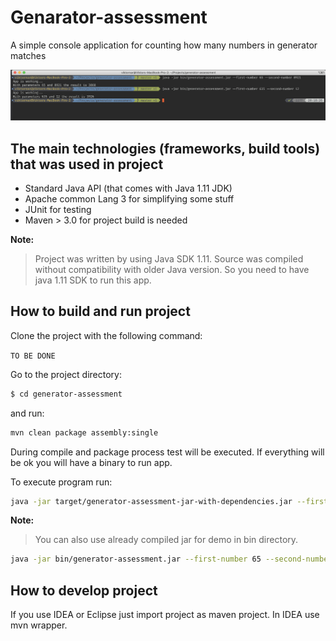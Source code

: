 
Genarator-assessment
===================
A simple console application for counting how many numbers in generator matches

![demo](images/result.png)

The main technologies (frameworks, build tools) that was used in project
-------------
- Standard Java API (that comes with Java 1.11 JDK)
- Apache common Lang 3 for simplifying some stuff
- JUnit for testing
- Maven > 3.0 for project build is needed

**Note:**
> Project was written by using Java SDK 1.11. Source was compiled without compatibility with older Java version. So you need to have java 1.11 SDK to run this app.

How to build and run project
-------------
Clone the project with the following command:

``
TO BE DONE
``

Go to the project directory:

```bash
$ cd generator-assessment
```

and run:

```bash
mvn clean package assembly:single
```

During compile and package process test will be executed. If everything will be ok you will have a binary to run app.

To execute program run:

```bash
java -jar target/generator-assessment-jar-with-dependencies.jar --first-number 65 --second-number 8291
```

**Note:**
> You can also use already compiled jar for demo in bin directory.

```bash
java -jar bin/generator-assessment.jar --first-number 65 --second-number 8291
```

How to develop project
-------------
If you use IDEA or Eclipse just import project as maven project. In IDEA use mvn wrapper. 
